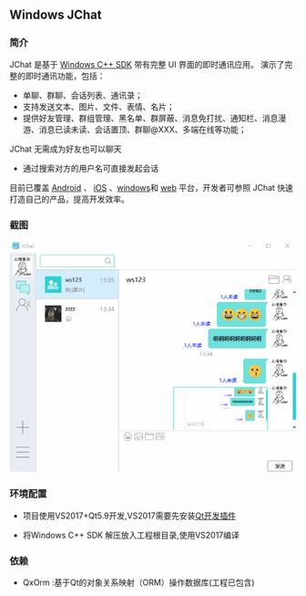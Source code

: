 ## Windows JChat



### 简介

JChat 是基于 [Windows C++ SDK](https://docs.jiguang.cn/jmessage/client/im_win_api_docs/) 带有完整 UI 界面的即时通讯应用。 演示了完整的即时通讯功能，包括：

- 单聊、群聊、会话列表、通讯录；
- 支持发送文本、图片、文件、表情、名片；
- 提供好友管理、群组管理、黑名单、群屏蔽、消息免打扰、通知栏、消息漫游、消息已读未读、会话置顶、群聊@XXX、多端在线等功能；

JChat 无需成为好友也可以聊天

- 通过搜索对方的用户名可直接发起会话

目前已覆盖 [Android](https://github.com/jpush/jchat-android) 、 [iOS](https://github.com/jpush/jchat-swift) 、[windows](https://github.com/jpush/jchat-windows)和 [web](https://github.com/jpush/jchat-web) 平台，开发者可参照 JChat 快速打造自己的产品，提高开发效率。



### 截图

![img](./screenshot/01.gif?lastModify=1508482137)



### 环境配置

- 项目使用VS2017+Qt5.9开发,VS2017需要先安装[Qt开发插件](https://marketplace.visualstudio.com/items?itemName=TheQtCompany.QtVisualStudioTools-19123)


- 将Windows C++ SDK 解压放入工程根目录,使用VS2017编译

### 依赖

- QxOrm :基于Qt的对象关系映射（ORM）操作数据库(工程已包含)

